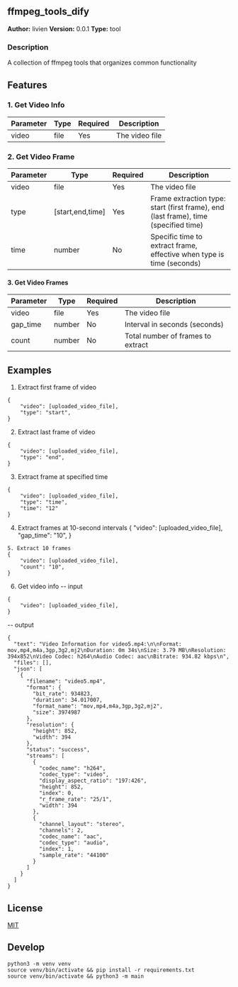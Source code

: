 ## ffmpeg_tools_dify

**Author:** livien
**Version:** 0.0.1
**Type:** tool

### Description
A collection of ffmpeg tools that organizes common functionality


## Features
### 1. Get Video Info
| Parameter | Type | Required | Description |
|-----------|------|----------|-------------|
| video | file | Yes | The video file |

### 2. Get Video Frame
| Parameter | Type | Required | Description |
|-----------|------|----------|-------------|
| video | file | Yes | The video file |
| type | [start,end,time] | Yes | Frame extraction type: start (first frame), end (last frame), time (specified time) |
| time | number | No | Specific time to extract frame, effective when type is time (seconds) |

#### 3. Get Video Frames

| Parameter | Type | Required | Description |
|-----------|------|----------|-------------|
| video | file | Yes | The video file |
| gap_time | number | No | Interval in seconds (seconds) |
| count | number | No | Total number of frames to extract |


## Examples
1. Extract first frame of video
```
{
    "video": [uploaded_video_file],
    "type": "start",
}
```
2. Extract last frame of video
```
{
    "video": [uploaded_video_file],
    "type": "end",
}
```
3. Extract frame at specified time
```
{
    "video": [uploaded_video_file],
    "type": "time",
    "time": "12"
}
```
4. Extract frames at 10-second intervals
{
    "video": [uploaded_video_file],
    "gap_time": "10",
}
```
5. Extract 10 frames
{
    "video": [uploaded_video_file],
    "count": "10",
}
```
6. Get video info
-- input
```
{
    "video": [uploaded_video_file],
}
```
-- output
```
{
  "text": "Video Information for video5.mp4:\n\nFormat: mov,mp4,m4a,3gp,3g2,mj2\nDuration: 0m 34s\nSize: 3.79 MB\nResolution: 394x852\nVideo Codec: h264\nAudio Codec: aac\nBitrate: 934.82 kbps\n",
  "files": [],
  "json": [
    {
      "filename": "video5.mp4",
      "format": {
        "bit_rate": 934823,
        "duration": 34.017007,
        "format_name": "mov,mp4,m4a,3gp,3g2,mj2",
        "size": 3974987
      },
      "resolution": {
        "height": 852,
        "width": 394
      },
      "status": "success",
      "streams": [
        {
          "codec_name": "h264",
          "codec_type": "video",
          "display_aspect_ratio": "197:426",
          "height": 852,
          "index": 0,
          "r_frame_rate": "25/1",
          "width": 394
        },
        {
          "channel_layout": "stereo",
          "channels": 2,
          "codec_name": "aac",
          "codec_type": "audio",
          "index": 1,
          "sample_rate": "44100"
        }
      ]
    }
  ]
}
```

## License

[MIT](./LICENSE)

## Develop
```
python3 -m venv venv
source venv/bin/activate && pip install -r requirements.txt
source venv/bin/activate && python3 -m main
```